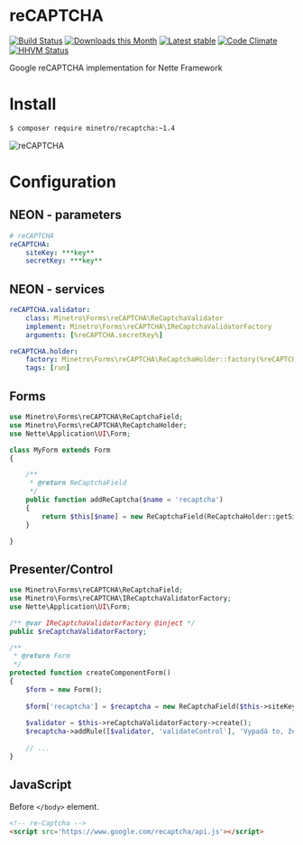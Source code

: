 reCAPTCHA
===============

[![Build Status](https://travis-ci.org/minetro/reCAPTCHA.svg?branch=master)](https://travis-ci.org/minetro/reCAPTCHA)
[![Downloads this Month](https://img.shields.io/packagist/dm/minetro/recaptcha.svg?style=flat)](https://packagist.org/packages/minetro/recaptcha)
[![Latest stable](https://img.shields.io/packagist/v/minetro/recaptcha.svg?style=flat)](https://packagist.org/packages/minetro/recaptcha)
[![Code Climate](https://codeclimate.com/github/minetro/reCAPTCHA/badges/gpa.svg)](https://codeclimate.com/github/minetro/reCAPTCHA)
[![HHVM Status](https://img.shields.io/hhvm/minetro/reCAPTCHA.svg?style=flat)](http://hhvm.h4cc.de/package/minetro/reCAPTCHA)

Google reCAPTCHA implementation for Nette Framework

# Install

```sh
$ composer require minetro/recaptcha:~1.4
```

![reCAPTCHA](https://raw.githubusercontent.com/minetro/recaptcha/master/recaptcha.png)

# Configuration

## NEON - parameters
```yaml
# reCAPTCHA
reCAPTCHA:
    siteKey: ***key**
    secretKey: ***key**
```

## NEON - services
```yaml
reCAPTCHA.validator:
    class: Minetro\Forms\reCAPTCHA\ReCaptchaValidator
    implement: Minetro\Forms\reCAPTCHA\IReCaptchaValidatorFactory
    arguments: [%reCAPTCHA.secretKey%]

reCAPTCHA.holder:
    factory: Minetro\Forms\reCAPTCHA\ReCaptchaHolder::factory(%reCAPTCHA.siteKey%)
    tags: [run]
```

## Forms
```php
use Minetro\Forms\reCAPTCHA\ReCaptchaField;
use Minetro\Forms\reCAPTCHA\ReCaptchaHolder;
use Nette\Application\UI\Form;

class MyForm extends Form
{

    /**
     * @return ReCaptchaField
     */
    public function addReCaptcha($name = 'recaptcha')
    {
        return $this[$name] = new ReCaptchaField(ReCaptchaHolder::getSiteKey());
    }

}
```

## Presenter/Control
```php
use Minetro\Forms\reCAPTCHA\ReCaptchaField;
use Minetro\Forms\reCAPTCHA\IReCaptchaValidatorFactory;
use Nette\Application\UI\Form;

/** @var IReCaptchaValidatorFactory @inject */
public $reCaptchaValidatorFactory;

/**
 * @return Form
 */
protected function createComponentForm() 
{
    $form = new Form();
    
    $form['recaptcha'] = $recaptcha = new ReCaptchaField($this->siteKey); 
    
    $validator = $this->reCaptchaValidatorFactory->create();
    $recaptcha->addRule([$validator, 'validateControl'], 'Vypadá to, že nejste člověk.');
    
    // ...
}
```

## JavaScript

Before `</body>` element.

```html
<!-- re-Captcha -->
<script src='https://www.google.com/recaptcha/api.js'></script>
```

